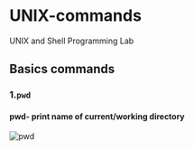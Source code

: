 # UNIX-commands
UNIX and Shell  Programming Lab
## Basics commands
### 1.`pwd`
   ####    **pwd**- print name of current/working directory
![pwd](https://user-images.githubusercontent.com/90957128/157801256-bbbf9ee2-b185-4dce-a73f-11edb7e708de.png)
